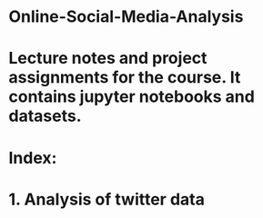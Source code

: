 # Online-Social-Media-Analysis
# Lecture notes and project assignments for the course. It contains jupyter notebooks and datasets. 
# Index:
# 1. Analysis of twitter data 
